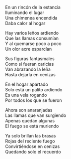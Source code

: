 En un rincón de la estancia  
Iluminando el lugar  
Una chimenea encendida  
Daba calor al hogar  

Hay varios leños ardiendo  
Que las llamas consumían  
Y al quemarse poco a poco  
Un olor acre esparcían  

Sus figuras fantasmales  
Como si fueran caricias  
Van abrazando la leña  
Hasta dejarla en cenizas  

En el hogar apartado  
Solo está un palito ardiendo  
Es una vela rogando  
Por todos los que se fueron  

Ahora son anaranjadas  
Las llamas que van surgiendo  
Apenas quedan algunas  
El fuego se está muriendo  

Ya solo brillan las brasas  
Rojas del reciente fuego  
Convirtiéndose en cenizas  
Quedando solo el recuerdo  